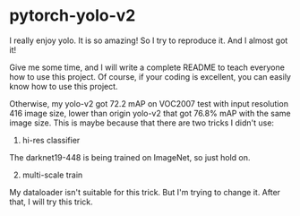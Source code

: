 # pytorch-yolo-v2
I really enjoy yolo. It is so amazing! So I try to reproduce it. And I almost got it!

Give me some time, and I will write a complete README to teach everyone how to use this project.
Of course, if your coding is excellent, you can easily know how to use this project.

Otherwise, my yolo-v2 got 72.2 mAP on VOC2007 test with input resolution 416 image size, lower than origin yolo-v2 that got 76.8% mAP with the same image size. This is maybe because that there are two tricks I didn't use:

1. hi-res classifier

The darknet19-448 is being trained on ImageNet, so just hold on.

2. multi-scale train

My dataloader isn't suitable for this trick. But I'm trying to change it. After that, I will try this trick.
